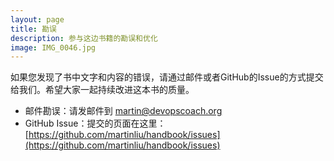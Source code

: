 ```yaml
---
layout: page
title: 勘误
description: 参与这边书籍的勘误和优化
image: IMG_0046.jpg
---
```


如果您发现了书中文字和内容的错误，请通过邮件或者GitHub的Issue的方式提交给我们。希望大家一起持续改进这本书的质量。


* 邮件勘误：请发邮件到 martin@devopscoach.org
* GitHub Issue：提交的页面在这里：[https://github.com/martinliu/handbook/issues](https://github.com/martinliu/handbook/issues)